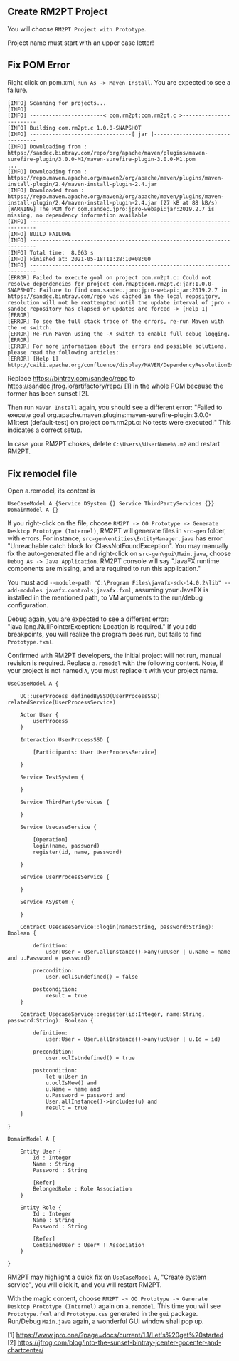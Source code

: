 ## Create RM2PT Project

You will choose `RM2PT Project with Prototype`.

Project name must start with an upper case letter!

## Fix POM Error

Right click on pom.xml, `Run As -> Maven Install`. You are expected to see a failure.

```
[INFO] Scanning for projects...
[INFO] 
[INFO] -----------------------< com.rm2pt:com.rm2pt.c >------------------------
[INFO] Building com.rm2pt.c 1.0.0-SNAPSHOT
[INFO] --------------------------------[ jar ]---------------------------------
[INFO] Downloading from : https://sandec.bintray.com/repo/org/apache/maven/plugins/maven-surefire-plugin/3.0.0-M1/maven-surefire-plugin-3.0.0-M1.pom
...
[INFO] Downloading from : https://repo.maven.apache.org/maven2/org/apache/maven/plugins/maven-install-plugin/2.4/maven-install-plugin-2.4.jar
[INFO] Downloaded from : https://repo.maven.apache.org/maven2/org/apache/maven/plugins/maven-install-plugin/2.4/maven-install-plugin-2.4.jar (27 kB at 88 kB/s)
[WARNING] The POM for com.sandec.jpro:jpro-webapi:jar:2019.2.7 is missing, no dependency information available
[INFO] ------------------------------------------------------------------------
[INFO] BUILD FAILURE
[INFO] ------------------------------------------------------------------------
[INFO] Total time:  8.063 s
[INFO] Finished at: 2021-05-18T11:28:10+08:00
[INFO] ------------------------------------------------------------------------
[ERROR] Failed to execute goal on project com.rm2pt.c: Could not resolve dependencies for project com.rm2pt:com.rm2pt.c:jar:1.0.0-SNAPSHOT: Failure to find com.sandec.jpro:jpro-webapi:jar:2019.2.7 in https://sandec.bintray.com/repo was cached in the local repository, resolution will not be reattempted until the update interval of jpro - sandec repository has elapsed or updates are forced -> [Help 1]
[ERROR] 
[ERROR] To see the full stack trace of the errors, re-run Maven with the -e switch.
[ERROR] Re-run Maven using the -X switch to enable full debug logging.
[ERROR] 
[ERROR] For more information about the errors and possible solutions, please read the following articles:
[ERROR] [Help 1] http://cwiki.apache.org/confluence/display/MAVEN/DependencyResolutionException
```

Replace https://bintray.com/sandec/repo to https://sandec.jfrog.io/artifactory/repo/ [1] in the whole POM because the former has been sunset [2].

Then run `Maven Install` again, you should see a different error: "Failed to execute goal org.apache.maven.plugins:maven-surefire-plugin:3.0.0-M1:test (default-test) on project com.rm2pt.c: No tests were executed!" This indicates a correct setup.

In case your RM2PT chokes, delete `C:\Users\%UserName%\.m2` and restart RM2PT.

## Fix remodel file
Open a.remodel, its content is 

```
UseCaseModel A {Service DSystem {} Service ThirdPartyServices {}}
DomainModel A {}
```

If you right-click on the file, choose `RM2PT -> OO Prototype -> Generate Desktop Prototype (Internel)`, RM2PT will generate files in `src-gen` folder, with errors. For instance, `src-gen\entities\EntityManager.java` has error "Unreachable catch block for ClassNotFoundException". You may manually fix the auto-generated file and  right-click on `src-gen\gui\Main.java`, choose `Debug As -> Java Application`. RM2PT console will say "JavaFX runtime components are missing, and are required to run this application."

You must add `--module-path "C:\Program Files\javafx-sdk-14.0.2\lib" --add-modules javafx.controls,javafx.fxml`, assuming your JavaFX is installed in the mentioned path, to VM arguments to the run/debug configuration.

Debug again, you are expected to see a different error: "java.lang.NullPointerException: Location is required." If you add breakpoints, you will realize the program does run, but fails to find `Prototype.fxml`.

Confirmed with RM2PT developers, the initial project will not run, manual revision is required. Replace `a.remodel` with the following content. Note, if your project is not named `A`, you must replace it with your project name.

```
UseCaseModel A {

	UC::userProcess definedBySSD(UserProcessSSD) relatedService(UserProcessService)

	Actor User {
		userProcess
	}

	Interaction UserProcessSSD {

		[Participants: User UserProcessService]

	}

	Service TestSystem {

	}

	Service ThirdPartyServices {

	}

	Service UsecaseService {

		[Operation]
		login(name, password)
		register(id, name, password)

	}

	Service UserProcessService {

	}

	Service ASystem {

	}

	Contract UsecaseService::login(name:String, password:String): Boolean {

		definition:
			user:User = User.allInstance()->any(u:User | u.Name = name and u.Password = password)

		precondition:
			user.oclIsUndefined() = false

		postcondition:
			result = true
	}

	Contract UsecaseService::register(id:Integer, name:String, password:String): Boolean {

		definition:
			user:User = User.allInstance()->any(u:User | u.Id = id)

		precondition:
			user.oclIsUndefined() = true

		postcondition:
			let u:User in
			u.oclIsNew() and
			u.Name = name and
			u.Password = password and
			User.allInstance()->includes(u) and
			result = true
	}

}

DomainModel A {

	Entity User {
		Id : Integer
		Name : String
		Password : String

		[Refer]
		BelongedRole : Role Association
	}

	Entity Role {
		Id : Integer
		Name : String
		Password : String

		[Refer]
		ContainedUser : User* ! Association
	}

}
```

RM2PT may highlight a quick fix on `UseCaseModel A`, "Create system service", you will click it, and you will restart RM2PT.

With the magic content,  choose `RM2PT -> OO Prototype -> Generate Desktop Prototype (Internel)` again on `a.remodel`. This time you will see `Prototype.fxml` and `Prototype.css` generated in the `gui` package. Run/Debug `Main.java` again, a wonderful GUI window shall pop up.


[1] https://www.jpro.one/?page=docs/current/1.1/Let's%20get%20started <br>
[2] https://jfrog.com/blog/into-the-sunset-bintray-jcenter-gocenter-and-chartcenter/
